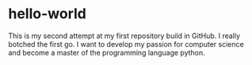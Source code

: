 # hello-world
This is my second attempt at my first repository build in GitHub. I really botched the first go. I want to develop my passion for computer science and become a master of the programming language python.
